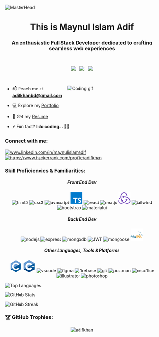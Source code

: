 ![MasterHead](https://www.iiserkol.ac.in/~cds/assets/image/intro_to_comp_programming.jpg)
<h1 align="center">This is Maynul Islam Adif</h1>
<h3 align="center">An enthusiastic Full Stack Developer dedicated to crafting seamless web experiences</h3> <br/>

<p align="center">
<!-- <img src="https://komarev.com/ghpvc/?username=adifkhan&logo=github&style=for-the-badge&color=de7716&labelColor=1c1917"/> &nbsp; -->
<img src="https://img.shields.io/badge/Profile%20Views-653-orange?style=for-the-badge&logo=github&labelColor=1c1917"/> &nbsp;
<img src="https://img.shields.io/github/followers/adifkhan?logo=github&style=for-the-badge&color=de7716&labelColor=1c1917"/> &nbsp;
<img src="https://img.shields.io/github/stars/adifkhan?affiliations=OWNER%2CCOLLABORATOR&logo=github&style=for-the-badge&color=de7716&labelColor=1c1917"/>
</p>
<br/>

<p>
<img align="right" alt="Coding gif" width="300" src="https://cdn.dribbble.com/users/1162077/screenshots/3848914/programmer.gif"/>
</p>

<!-- - 💬 Ask me about **JavaScript, TypeScript, React, NextJs, NodeJS, ExpressJs, MongoDb, Mongoose, MySQL** -->

- 📫 Reach me at **adifkhanbd@gmail.com**

- 💻 Explore my [Portfolio](https://maynulislamadif.vercel.app/) 

- 📄 Get my [Resume](https://drive.google.com/drive/folders/1zgde61gIEtW7R6rVyM2x81Juss24Ksk6?usp=sharing)

- ⚡ Fun fact?  **I do coding... 🤗🤗**

<h3 align="left">Connect with me:</h3>
<p align="left">
<a href="https://linkedin.com/in/www.linkedin.com/in/maynulislamadif" target="blank"><img align="center" src="https://raw.githubusercontent.com/rahuldkjain/github-profile-readme-generator/master/src/images/icons/Social/linked-in-alt.svg" alt="www.linkedin.com/in/maynulislamadif" height="30" width="40" /></a>
<a href="https://www.hackerrank.com/profile/adifkhan" target="blank"><img align="center" src="https://raw.githubusercontent.com/rahuldkjain/github-profile-readme-generator/master/src/images/icons/Social/hackerrank.svg" alt="https://www.hackerrank.com/profile/adifkhan" height="30" width="40" /></a>
</p>

<h3 align="left">Skill Proficiencies & Familiarities:</h3>

<h5 align="center">Front End Dev</h5>
<p align="center">  <img src="https://upload.wikimedia.org/wikipedia/commons/thumb/6/61/HTML5_logo_and_wordmark.svg/130px-HTML5_logo_and_wordmark.svg.png" alt="html5" width="40" height="40"/> <img src="https://upload.wikimedia.org/wikipedia/commons/thumb/d/d5/CSS3_logo_and_wordmark.svg/120px-CSS3_logo_and_wordmark.svg.png" alt="css3" width="40" height="40"/> <img src="https://user-images.githubusercontent.com/74038190/212257454-16e3712e-945a-4ca2-b238-408ad0bf87e6.gif" alt="javascript" width="40" height="40"/> <img src="https://raw.githubusercontent.com/devicons/devicon/master/icons/typescript/typescript-original.svg" alt="typescript" width="40" height="40"/> <img src="https://user-images.githubusercontent.com/74038190/212257467-871d32b7-e401-42e8-a166-fcfd7baa4c6b.gif" alt="react" width="40" height="40"/> <img src="https://d2nir1j4sou8ez.cloudfront.net/wp-content/uploads/2021/12/nextjs-boilerplate-logo.png" alt="nextjs" width="40" height="40"/> <img src="https://raw.githubusercontent.com/devicons/devicon/master/icons/redux/redux-original.svg" alt="redux" width="40" height="40"/> <img src="https://www.vectorlogo.zone/logos/tailwindcss/tailwindcss-icon.svg" alt="tailwind" width="40" height="40"/> <img src="https://user-images.githubusercontent.com/74038190/212280805-9bcb336b-8c55-46a8-abf8-ff286ab55472.gif" alt="bootstrap" width="40" height="40"/> <img src="https://mui.com/static/logo.png" alt="materialui" width="40" height="40"/> </p>

<h5 align="center">Back End Dev</h5>
<p align="center"> <img src="https://user-images.githubusercontent.com/74038190/212257460-738ff738-247f-4445-a718-cdd0ca76e2db.gif" alt="nodejs" width="40" height="40"/> <img src="https://ajeetchaulagain.com/static/7cb4af597964b0911fe71cb2f8148d64/87351/express-js.png" alt="express" width="40" height="40"/> <img src="https://upload.wikimedia.org/wikipedia/en/thumb/5/5a/MongoDB_Fores-Green.svg/250px-MongoDB_Fores-Green.svg.png" alt="mongodb" width="60" height="40"/> <img src="https://img.icons8.com/color/64/java-web-token.png" alt="JWT" width="40" height="40"/> <img src="https://img.icons8.com/color/64/mongoose.png" alt="mongoose" width="40" height="40"/> <img src="https://raw.githubusercontent.com/devicons/devicon/master/icons/mysql/mysql-original-wordmark.svg" alt="mysql" width="40" height="40"/> </p>

<h5 align="center">Other Languages, Tools & Platforms</h5>
<p align="center"> <img src="https://raw.githubusercontent.com/devicons/devicon/master/icons/c/c-original.svg" alt="c" width="40" height="40"/> <img src="https://raw.githubusercontent.com/devicons/devicon/master/icons/cplusplus/cplusplus-original.svg" alt="cplusplus" width="40" height="40"/> <img src="https://user-images.githubusercontent.com/74038190/212257465-7ce8d493-cac5-494e-982a-5a9deb852c4b.gif" alt="vscode" width="40" height="40"/> <img src="https://www.vectorlogo.zone/logos/figma/figma-icon.svg" alt="figma" width="40" height="40"/> <img src="https://www.vectorlogo.zone/logos/firebase/firebase-icon.svg" alt="firebase" width="40" height="40"/> <img src="https://www.vectorlogo.zone/logos/git-scm/git-scm-icon.svg" alt="git" width="40" height="40"/> <img src="https://voyager.postman.com/logo/postman-logo-icon-orange.svg" alt="postman" width="40" height="40"/> <img src="https://static.vecteezy.com/system/resources/previews/014/018/577/original/ms-office-logo-on-transparent-background-free-vector.jpg" alt="msoffice" width="40" height="40"/> <img src="https://www.adobe.com/cc-shared/assets/img/product-icons/svg/illustrator-40.svg" alt="illustrator" width="40" height="40"/> <img src="https://upload.wikimedia.org/wikipedia/commons/thumb/a/af/Adobe_Photoshop_CC_icon.svg/120px-Adobe_Photoshop_CC_icon.svg.png" alt="photoshop" width="40" height="40"/> </p>


![Top Languages](https://github-readme-stats.vercel.app/api/top-langs/?username=adifkhan&layout=compact&theme=one_dark_pro )
  
![GitHub Stats](https://github-readme-stats.vercel.app/api?username=adifkhan&show_icons=true&theme=codeSTACKr)

![GitHub Streak](https://github-readme-streak-stats.herokuapp.com/?user=adifkhan)

<h3 align="left">🏆 GitHub Trophies:</h3>

<p align="center"> <a href="https://github.com/ryo-ma/github-profile-trophy"><img src="https://github-profile-trophy.vercel.app/?username=adifkhan" alt="adifkhan" /></a> </p>


